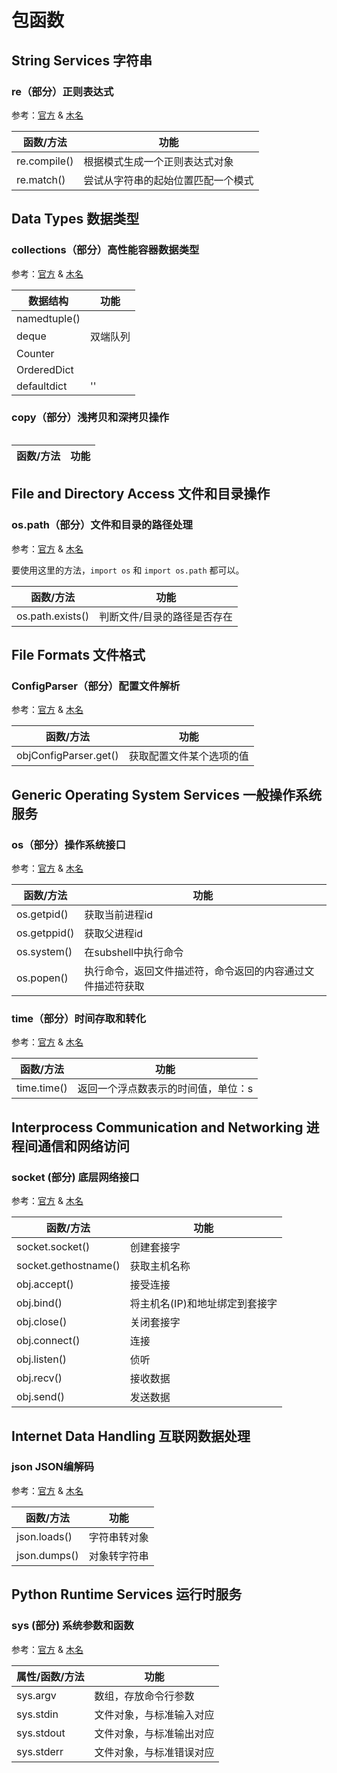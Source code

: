# 包函数

## String Services 字符串

### re（部分）正则表达式

参考：[官方](https://docs.python.org/2/library/re.html) & [木名](#docs/pkg_re)

|函数/方法          	|功能                           |
|-------------------|-------------------------------|
|re.compile() 		|根据模式生成一个正则表达式对象		|
|re.match() 		|尝试从字符串的起始位置匹配一个模式	|


## Data Types 数据类型

### collections（部分）高性能容器数据类型

参考：[官方](https://docs.python.org/2/library/collections.html) & [木名](#docs/pkg_collections)

|数据结构          	|功能                           |
|-------------------|-------------------------------|
|namedtuple()		||
|deque  			|双端队列|
|Counter 			||
|OrderedDict 		||
|defaultdict		|''|


### copy（部分）浅拷贝和深拷贝操作

###### 

|函数/方法          	|功能                           |
|-------------------|-------------------------------|



## File and Directory Access 文件和目录操作

### os.path（部分）文件和目录的路径处理

参考：[官方](https://docs.python.org/2/library/os.path.html) & [木名](#docs/pkg_os_path)

要使用这里的方法，`import os` 和 `import os.path` 都可以。

|函数/方法          	|功能                           |
|-------------------|-------------------------------|
|os.path.exists() 	|判断文件/目录的路径是否存在			|


## File Formats 文件格式

### ConfigParser（部分）配置文件解析

参考：[官方](https://docs.python.org/2/library/configparser.html) & [木名](#docs/pkg_configparser)

|函数/方法          	|功能                           |
|-------------------|-------------------------------|
|objConfigParser.get()|获取配置文件某个选项的值			|


## Generic Operating System Services 一般操作系统服务

### os（部分）操作系统接口

参考：[官方](https://docs.python.org/2/library/os.html) & [木名](#docs/pkg_os)

|函数/方法          	|功能                           |
|-------------------|-------------------------------|
|os.getpid()		|获取当前进程id					|
|os.getppid() 		|获取父进程id						|
|os.system()		|在subshell中执行命令				|
|os.popen()			|执行命令，返回文件描述符，命令返回的内容通过文件描述符获取|


### time（部分）时间存取和转化

参考：[官方](https://docs.python.org/2/library/time.html) & [木名](#docs/pkg_time)

|函数/方法          	|功能                           |
|-------------------|-------------------------------|
|time.time()		|返回一个浮点数表示的时间值，单位：s	|


## Interprocess Communication and Networking 进程间通信和网络访问

### socket (部分) 底层网络接口

参考：[官方](https://docs.python.org/2/library/socket.html) & [木名](#docs/pkg_socket)

|函数/方法          	|功能                           |
|-------------------|-------------------------------|
|socket.socket()      |创建套接字                     |
|socket.gethostname() |获取主机名称                   |
|obj.accept()         |接受连接                       |
|obj.bind()           |将主机名(IP)和地址绑定到套接字 		|
|obj.close()          |关闭套接字                     |
|obj.connect()        |连接                           |
|obj.listen()         |侦听                           |
|obj.recv()           |接收数据                       |
|obj.send()           |发送数据                       |

## Internet Data Handling 互联网数据处理

### json JSON编解码

参考：[官方](https://docs.python.org/2/library/json.html) & [木名](#docs/pkg_json)

|函数/方法          	|功能                           |
|-------------------|-------------------------------|
|json.loads() 		|字符串转对象|
|json.dumps() 		|对象转字符串|


## Python Runtime Services 运行时服务

### sys (部分) 系统参数和函数

参考：[官方](https://docs.python.org/2/library/sys.html) & [木名](#docs/pkg_sys)

|属性/函数/方法       |功能                           |
|-------------------|-------------------------------|
|sys.argv           |数组，存放命令行参数           |
|sys.stdin 			|文件对象，与标准输入对应 		|
|sys.stdout 		|文件对象，与标准输出对应		|
|sys.stderr 		|文件对象，与标准错误对应		|








